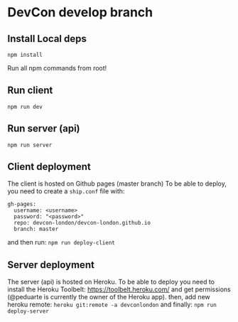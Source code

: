 # DevCon develop branch

## Install Local deps
`npm install`

Run all npm commands from root!

## Run client
`npm run dev`

## Run server (api)
`npm run server`

## Client deployment
The client is hosted on Github pages (master branch)
To be able to deploy, you need to create a `ship.conf` file with:
```
gh-pages:
  username: <username>
  password: "<password>"
  repo: devcon-london/devcon-london.github.io
  branch: master
```
and then run:
`npm run deploy-client`

## Server deployment
The server (api) is hosted on Heroku. To be able to deploy you need to install the Heroku Toolbelt: https://toolbelt.heroku.com/ and get permissions (@peduarte is currently the owner of the Heroku app).
then, add new heroku remote:
`heroku git:remote -a devconlondon`
and finally:
`npm run deploy-server`
